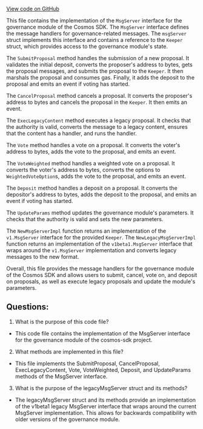[View code on GitHub](https://github.com/cosmos/cosmos-sdk.git/x/gov/keeper/msg_server.go)

This file contains the implementation of the `MsgServer` interface for the governance module of the Cosmos SDK. The `MsgServer` interface defines the message handlers for governance-related messages. The `msgServer` struct implements this interface and contains a reference to the `Keeper` struct, which provides access to the governance module's state.

The `SubmitProposal` method handles the submission of a new proposal. It validates the initial deposit, converts the proposer's address to bytes, gets the proposal messages, and submits the proposal to the `Keeper`. It then marshals the proposal and consumes gas. Finally, it adds the deposit to the proposal and emits an event if voting has started.

The `CancelProposal` method cancels a proposal. It converts the proposer's address to bytes and cancels the proposal in the `Keeper`. It then emits an event.

The `ExecLegacyContent` method executes a legacy proposal. It checks that the authority is valid, converts the message to a legacy content, ensures that the content has a handler, and runs the handler.

The `Vote` method handles a vote on a proposal. It converts the voter's address to bytes, adds the vote to the proposal, and emits an event.

The `VoteWeighted` method handles a weighted vote on a proposal. It converts the voter's address to bytes, converts the options to `WeightedVoteOption`s, adds the vote to the proposal, and emits an event.

The `Deposit` method handles a deposit on a proposal. It converts the depositor's address to bytes, adds the deposit to the proposal, and emits an event if voting has started.

The `UpdateParams` method updates the governance module's parameters. It checks that the authority is valid and sets the new parameters.

The `NewMsgServerImpl` function returns an implementation of the `v1.MsgServer` interface for the provided `Keeper`. The `NewLegacyMsgServerImpl` function returns an implementation of the `v1beta1.MsgServer` interface that wraps around the `v1.MsgServer` implementation and converts legacy messages to the new format.

Overall, this file provides the message handlers for the governance module of the Cosmos SDK and allows users to submit, cancel, vote on, and deposit on proposals, as well as execute legacy proposals and update the module's parameters.
## Questions: 
 1. What is the purpose of this code file?
- This code file contains the implementation of the MsgServer interface for the governance module of the cosmos-sdk project.

2. What methods are implemented in this file?
- This file implements the SubmitProposal, CancelProposal, ExecLegacyContent, Vote, VoteWeighted, Deposit, and UpdateParams methods of the MsgServer interface.

3. What is the purpose of the legacyMsgServer struct and its methods?
- The legacyMsgServer struct and its methods provide an implementation of the v1beta1 legacy MsgServer interface that wraps around the current MsgServer implementation. This allows for backwards compatibility with older versions of the governance module.
